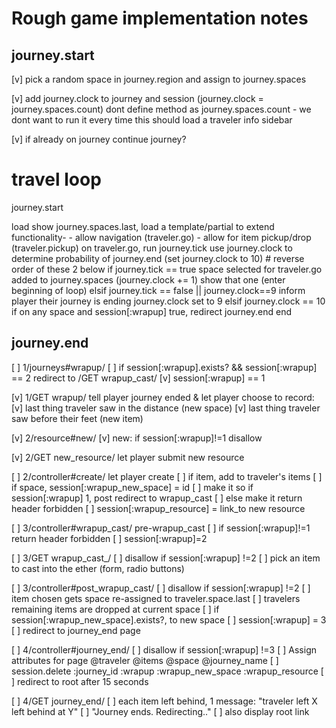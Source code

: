 # Rough game implementation notes

## journey.start
[v] pick a random space in journey.region and assign to journey.spaces

[v] add journey.clock to journey and session
          (journey.clock = journey.spaces.count)
          dont define method as journey.spaces.count - we dont want to run it every time
          this should load a traveler info sidebar

[v] if already on journey
    continue journey?

# travel loop
journey.start

load show journey.spaces.last, load a template/partial to extend functionality-
        - allow navigation (traveler.go)
        - allow for item pickup/drop (traveler.pickup)
    on traveler.go, run journey.tick
            use journey.clock to determine probability of journey.end (set journey.clock to 10)
            # reverse order of these 2 below
            if journey.tick == true
                space selected for traveler.go added to journey.spaces
                (journey.clock += 1)
                show that one (enter beginning of loop)
            elsif journey.tick == false || journey.clock==9
                inform player their journey is ending
                journey.clock set to 9
            elsif journey.clock == 10
            if on any space and session[:wrapup] true, redirect
                journey.end
            end
      
## journey.end    
[ ] 1/journeys#wrapup/
    [ ] if session[:wrapup].exists? && session[:wrapup] == 2 redirect to /GET wrapup_cast/
    [v] session[:wrapup] == 1

[v] 1/GET wrapup/ tell player journey ended & let player choose to record:
    [v] last thing traveler saw in the distance (new space)
    [v] last thing traveler saw before their feet (new item)


[v] 2/resource#new/
    [v] new: if session[:wrapup]!=1 disallow

[v] 2/GET new_resource/ let player submit new resource

[ ] 2/controller#create/ let player create
    [ ] if item, add to traveler's items
    [ ] if space, session[:wrapup_new_space] = id
    [ ] make it so if session[:wrapup] 1, post redirect to wrapup_cast
    [ ] else make it return header forbidden
    [ ] session[:wrapup_resource] = link_to new resource


[ ] 3/controller#wrapup_cast/ pre-wrapup_cast
    [ ] if session[:wrapup]!=1 return header forbidden
    [ ] session[:wrapup]=2

[ ] 3/GET wrapup_cast_/
    [ ] disallow if session[:wrapup] !=2
    [ ] pick an item to cast into the ether (form, radio buttons)

[ ] 3/controller#post_wrapup_cast/
    [ ] disallow if session[:wrapup] !=2
    [ ] item chosen gets space re-assigned to traveler.space.last
    [ ] travelers remaining items are dropped at current space
    [ ] if session[:wrapup_new_space].exists?, to new space
    [ ] session[:wrapup] = 3
    [ ] redirect to journey_end page


[ ] 4/controller#journey_end/
    [ ] disallow if session[:wrapup] !=3
    [ ] Assign attributes for page
        @traveler
        @items
        @space
        @journey_name
    [ ] session.delete  :journey_id
                        :wrapup
                        :wrapup_new_space
                        :wrapup_resource
    [ ] redirect to root after 15 seconds

[ ] 4/GET journey_end/
    [ ] each item left behind, 1 message: "traveler left X left behind at Y"
    [ ] "Journey ends. Redirecting.."
    [ ] also display root link